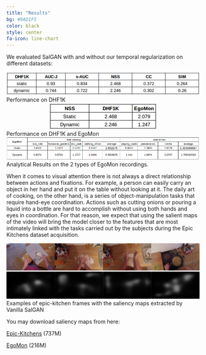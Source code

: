 ```yaml
---
title: "Results"
bg: #9AD1F5
color: black
style: center
fa-icon: line-chart
---
```


We evaluated SalGAN with and without our temporal regularization on different datasets:

<center>
<div style="display:table-cell; vertical-align:middle; text-align:center">
  <img src="./assets/DHF1K_results.png">
</div>
</center>
Performance on DHF1K


<center>
<div style="display:table-cell; vertical-align:middle; text-align:center">
  <img src="./assets/NSS_results.png">
</div>
</center>
Performance on DHF1K and EgoMon


<center>
<div style="display:table-cell; vertical-align:middle; text-align:center">
  <img src="./assets/EgoMon_results.png">
</div>
</center>
Analytical Results on the 2 types of EgoMon recordings.



When it comes to visual attention there is not always a direct relationship between actions and fixations. For example, a person can easily carry an object in her hand and put it on the table without looking at it. The daily art of cooking, on the other hand, is a series of object-manipulation tasks that require hand-eye coordination. Actions such as cutting onions or pouring a liquid into a bottle are hard to accomplish without using both hands and eyes in coordination. For that reason, we expect that using the salient maps of the video will bring the model closer to the features that are most intimately linked with the tasks carried out by the subjects during the Epic Kitchens dataset acquisition.


<div style="display:table-cell; vertical-align:middle; text-align:center">
  <img src="./assets/examples/p01_07_0000006811.jpg">
  <img src="./assets/examples/smap0000006811.jpg">
</div>

<div style="display:table-cell; vertical-align:middle; text-align:center">
  <img src="./assets/examples/p01_09_0000024901.jpg">
  <img src="./assets/examples/smap0000024901.jpg">
</div>

<div style="display:table-cell; vertical-align:middle; text-align:center">
  <img src="./assets/examples/p01_09_0000030331.jpg">
  <img src="./assets/examples/smap0000030331.jpg">
</div>

<div style="display:table-cell; vertical-align:middle; text-align:center">
  <img src="./assets/examples/p01_18_0000194611.jpg">
  <img src="./assets/examples/smap0000194611.jpg">
</div>
<div style="margin-bottom:5px"> Examples of epic-kitchen frames with the saliency maps extracted by Vanilla SalGAN </div>



You may download saliency maps from here:

[Epic-Kitchens](https://imatge.upc.edu/web/sites/default/files/projects/saliency/public/epic-kitchens/dynamic_saliency_maps.tar.gz) (737M)

[EgoMon](https://imatge.upc.edu/web/sites/default/files/projects/saliency/public/2016-egomon/egomon_saliency_maps.tar.gz) (216M)


